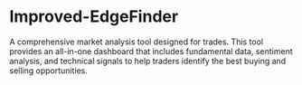 # Improved-EdgeFinder
 A comprehensive market analysis tool designed for trades. This tool provides an all-in-one dashboard that includes fundamental data, sentiment analysis, and technical signals to help traders identify the best buying and selling opportunities.
